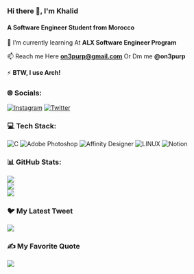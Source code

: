 ### Hi there 👋, I'm Khalid
#### A Software Engineer Student from Morocco
<!--
**onepurp/onepurp** is a ✨ _special_ ✨ repository because its `README.md` (this file) appears on your GitHub profile.

Here are some ideas to get you started:

- 🔭 I’m currently working on ...
- 🌱 I’m currently learning ...
- 👯 I’m looking to collaborate on ...
- 🤔 I’m looking for help with ...
- 💬 Ask me about ...
- 📫 How to reach me: ...
- 😄 Pronouns: ...
- ⚡ Fun fact: ...
-->

🌱 I’m currently learning At **ALX Software Engineer Program**

📫 Reach me Here **on3purp@gmail.com** Or Dm me **@on3purp**

⚡ **BTW, I use Arch!**


### 🌐 Socials:
[![Instagram](https://img.shields.io/badge/Instagram-%23E4405F.svg?logo=Instagram&logoColor=white)](https://instagram.com/on3purp) [![Twitter](https://img.shields.io/badge/Twitter-%231DA1F2.svg?logo=Twitter&logoColor=white)](https://twitter.com/on3purp) 

### 💻 Tech Stack:
![C](https://img.shields.io/badge/c-%2300599C.svg?style=for-the-badge&logo=c&logoColor=white) ![Adobe Photoshop](https://img.shields.io/badge/adobephotoshop-%2331A8FF.svg?style=for-the-badge&logo=adobephotoshop&logoColor=white) ![Affinity Designer](https://img.shields.io/badge/affinitydesginer-%231B72BE.svg?style=for-the-badge&logo=affinity-designer&logoColor=white) ![LINUX](https://img.shields.io/badge/Linux-FCC624?style=for-the-badge&logo=linux&logoColor=black) ![Notion](https://img.shields.io/badge/Notion-%23000000.svg?style=for-the-badge&logo=notion&logoColor=white)
### 📊 GitHub Stats:
![](https://github-readme-stats.vercel.app/api?username=onepurp&theme=buefy&hide_border=true&include_all_commits=true&count_private=true)<br/>
![](https://github-readme-streak-stats.herokuapp.com/?user=onepurp&theme=buefy&hide_border=true)<br/>
![](https://github-readme-stats.vercel.app/api/top-langs/?username=onepurp&theme=buefy&hide_border=true&include_all_commits=true&count_private=true&layout=compact)

### 🐦 My Latest Tweet
[![](https://gtce.itsvg.in/api?username=on3purp)](https://github.com/VishwaGauravIn/github-twitter-card-embed)

### ✍️ My Favorite Quote
![](https://quotes-github-readme.vercel.app/api?quote=You+don't+try+to+build+a+wall.+You+don't+set+out+to+build+a+wall.+You+don't+say+'I'm+going+to+build+the+biggest,+baddest,+greatest+wall+that's+ever+been+built'.You+don’t+start+there.+You+say+‘I’m+gonna+lay+this+brick+as+perfectly+as+a+brick+can+be+laid,’+and+you+do+that+every+single+day,+and+soon+you+have+a+wall.&?author=Will+Smith&?type=horizontal&theme=light)
